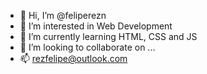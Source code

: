 - 👋 Hi, I’m @feliperezn
- 👀 I’m interested in Web Development
- 🌱 I’m currently learning HTML, CSS and JS
- 💞️ I’m looking to collaborate on ...
- 📫 rezfelipe@outlook.com

<!---
feliperezn/feliperezn is a ✨ special ✨ repository because its `README.md` (this file) appears on your GitHub profile.
You can click the Preview link to take a look at your changes.
--->
